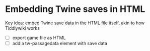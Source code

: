 # Embedding Twine saves in HTML

Key idea: embed Twine save data in the HTML file itself, akin to how Tiddlywiki works

- [ ] export game file as HTML
- [ ] add a tw-passagedata element with save data
